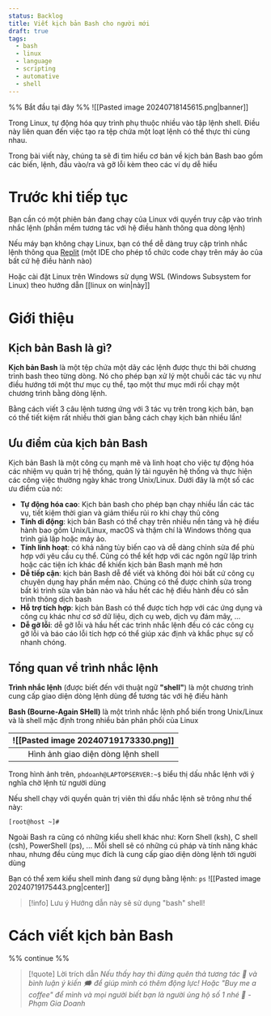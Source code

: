 ```yaml
---
status: Backlog
title: Viết kịch bản Bash cho người mới
draft: true
tags:
  - bash
  - linux
  - language
  - scripting
  - automative
  - shell
---
```

%% Bắt đầu tại đây %%
![[Pasted image 20240718145615.png|banner]]

Trong Linux, tự động hóa quy trình phụ thuộc nhiều vào tập lệnh shell. Điều này liên quan đến việc tạo ra tệp chứa một loạt lệnh có thể thực thi cùng nhau.

Trong bài viết này, chúng ta sẽ đi tìm hiểu cơ bản về kịch bản Bash bao gồm các biến, lệnh, đầu vào/ra và gỡ lỗi kèm theo các ví dụ dễ hiểu
# Trước khi tiếp tục
Bạn cần có một phiên bản đang chạy của Linux với quyền truy cập vào trình nhắc lệnh (phần mềm tương tác với hệ điều hành thông qua dòng lệnh)

Nếu máy bạn không chạy Linux, bạn có thể dễ dàng truy cập trình nhắc lệnh thông qua [Replit](https://replit.com/) (một IDE cho phép tổ chức code chạy trên máy ảo của bất cứ hệ điều hành nào)

Hoặc cài đặt Linux trên Windows sử dụng WSL (Windows Subsystem for Linux) theo hướng dẫn [[linux on win|này]]
# Giới thiệu
## Kịch bản Bash là gì?
**Kịch bản Bash** là một tệp chứa một dãy các lệnh được thực thi bởi chương trình bash theo từng dòng. Nó cho phép bạn xử lý một chuỗi các tác vụ như điều hướng tới một thư mục cụ thể, tạo một thư mục mới rồi chạy một chương trình bằng dòng lệnh.

Bằng cách viết 3 câu lệnh tương ứng với 3 tác vụ trên trong kịch bản, bạn có thể tiết kiệm rất nhiều thời gian bằng cách chạy kịch bản nhiều lần!  

## Ưu điểm của kịch bản Bash
Kịch bản Bash là một công cụ mạnh mẽ và linh hoạt cho việc tự động hóa các nhiệm vụ quản trị hệ thống, quản lý tài nguyên hệ thống và thực hiện các công việc thường ngày khác trong Unix/Linux. Dưới đây là một số các ưu điểm của nó:

- **Tự động hóa cao**: Kịch bản bash cho phép bạn chạy nhiều lần các tác vụ, tiết kiệm thời gian và giảm thiểu rủi ro khi chạy thủ công
- **Tính di động**: kịch bản Bash có thể chạy trên nhiều nền tảng và hệ điều hành bao gồm Unix/Linux, macOS và thậm chí là Windows thông qua trình giả lập hoặc máy ảo.
- **Tính linh hoạt**: có khả năng tùy biến cao và dễ dàng chỉnh sửa để phù hợp với yêu cầu cụ thể. Cũng có thể kết hợp với các ngôn ngữ lập trình hoặc các tiện ích khác để khiến kịch bản Bash mạnh mẽ hơn 
- **Dễ tiếp cận**: kịch bản Bash dễ để viết và không đòi hỏi bất cứ công cụ chuyên dụng hay phần mềm nào. Chúng có thể được chỉnh sửa trong bất kì trình sửa văn bản nào và hầu hết các hệ điều hành đều có sẵn trình thông dịch bash
- **Hỗ trợ tích hợp**: kịch bản Bash có thể được tích hợp với các ứng dụng và công cụ khác như cơ sở dữ liệu, dịch cụ web, dịch vụ đám mây, ...
- **Dễ gỡ lỗi**: dễ gỡ lỗi và hầu hết các trình nhắc lệnh đều có các công cụ gỡ lỗi và báo cáo lỗi tích hợp có thể giúp xác định và khắc phục sự cố nhanh chóng.

## Tổng quan về trình nhắc lệnh
**Trình nhắc lệnh** (được biết đến với thuật ngữ **"shell"**) là một chương trình cung cấp giao diện dòng lệnh dùng để tương tác với hệ điều hành

**Bash (Bourne-Again SHell)** là một trình nhắc lệnh phổ biến trong Unix/Linux và là shell mặc định trong nhiều bản phân phối của Linux

| ![[Pasted image 20240719173330.png]] |
| :----------------------------------: |
|  Hình ảnh giao diện dòng lệnh shell  |

Trong hình ảnh trên, `phdoanh@LAPTOPSERVER:~$` biểu thị dấu nhắc lệnh với ý nghĩa chờ lệnh từ người dùng 

Nếu shell chạy với quyền quản trị viên thì dấu nhắc lệnh sẽ trông như thế này:
```
[root@host ~]#
```

Ngoài Bash ra cũng có những kiểu shell khác như: Korn Shell (ksh), C shell (csh), PowerShell (ps), ... Mỗi shell sẽ có những cú pháp và tính năng khác nhau, nhưng đều cùng mục đích là cung cấp giao diện dòng lệnh tới người dùng

Bạn có thể xem kiểu shell mình đang sử dụng bằng lệnh: `ps`
![[Pasted image 20240719175443.png|center]]

> [!info] Lưu ý
> Hướng dẫn này sẽ sử dụng "bash" shell!

# Cách viết kịch bản Bash
%% continue %%


> [!quote] Lời trích dẫn
> *Nếu thấy hay thì đừng quên thả tương tác 💖 và bình luận ý kiến 🗯️ để giúp mình có thêm động lực! Hoặc "Buy me a coffee" để mình và mọi người biết bạn là người ủng hộ số 1 nhé 🎉 - Phạm Gia Doanh*